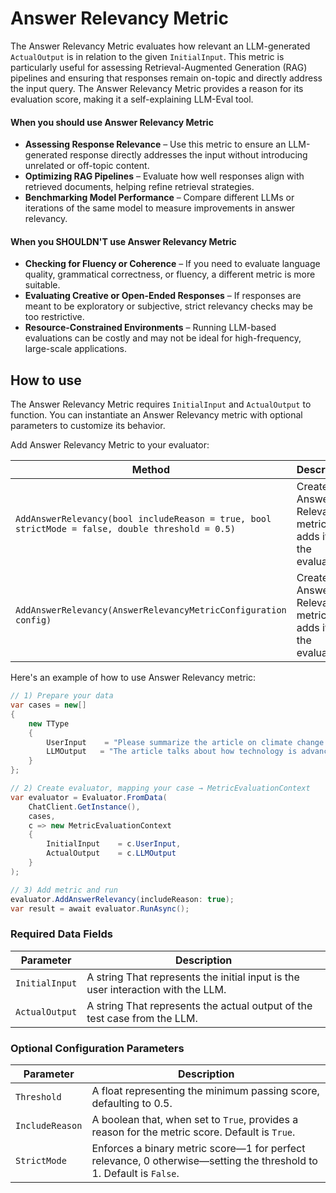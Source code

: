 # Answer Relevancy Metric

The Answer Relevancy Metric evaluates how relevant an LLM-generated `ActualOutput` is in relation to the given `InitialInput`. This metric is particularly useful for assessing Retrieval-Augmented Generation (RAG) pipelines and ensuring that responses remain on-topic and directly address the input query. The Answer Relevancy Metric provides a reason for its evaluation score, making it a self-explaining LLM-Eval tool.

#### When you should use Answer Relevancy Metric

- **Assessing Response Relevance** – Use this metric to ensure an LLM-generated response directly addresses the input without introducing unrelated or off-topic content.
- **Optimizing RAG Pipelines** – Evaluate how well responses align with retrieved documents, helping refine retrieval strategies.
- **Benchmarking Model Performance** – Compare different LLMs or iterations of the same model to measure improvements in answer relevancy.

#### When you SHOULDN'T use Answer Relevancy Metric

- **Checking for Fluency or Coherence** – If you need to evaluate language quality, grammatical correctness, or fluency, a different metric is more suitable.
- **Evaluating Creative or Open-Ended Responses** – If responses are meant to be exploratory or subjective, strict relevancy checks may be too restrictive.
- **Resource-Constrained Environments** – Running LLM-based evaluations can be costly and may not be ideal for high-frequency, large-scale applications.

## How to use

The Answer Relevancy Metric requires `InitialInput` and `ActualOutput` to function. You can instantiate an Answer Relevancy metric with optional parameters to customize its behavior.

Add Answer Relevancy Metric to your evaluator:

| Method                                                                                           | Description                                                       |
| ------------------------------------------------------------------------------------------------ | ----------------------------------------------------------------- |
| `AddAnswerRelevancy(bool includeReason = true, bool strictMode = false, double threshold = 0.5)` | Creates the Answer Relevancy metric and adds it to the evaluator. |
| `AddAnswerRelevancy(AnswerRelevancyMetricConfiguration config)`                                  | Creates the Answer Relevancy metric and adds it to the evaluator. |

Here's an example of how to use Answer Relevancy metric:

```csharp
// 1) Prepare your data
var cases = new[]
{
    new TType
    {
        UserInput    = "Please summarize the article on climate change impacts.",
        LLMOutput   = "The article talks about how technology is advancing rapidly.",
    }
};

// 2) Create evaluator, mapping your case → MetricEvaluationContext
var evaluator = Evaluator.FromData(
    ChatClient.GetInstance(),
    cases,
    c => new MetricEvaluationContext
    {
        InitialInput    = c.UserInput,
        ActualOutput    = c.LLMOutput
    }
);

// 3) Add metric and run
evaluator.AddAnswerRelevancy(includeReason: true);
var result = await evaluator.RunAsync();
```

### Required Data Fields

| Parameter      | Description                                                                      |
| -------------- | -------------------------------------------------------------------------------- |
| `InitialInput` | A string That represents the initial input is the user interaction with the LLM. |
| `ActualOutput` | A string That represents the actual output of the test case from the LLM.        |

### Optional Configuration Parameters

| Parameter       | Description                                                                                                         |
| --------------- | ------------------------------------------------------------------------------------------------------------------- |
| `Threshold`     | A float representing the minimum passing score, defaulting to 0.5.                                                  |
| `IncludeReason` | A boolean that, when set to `True`, provides a reason for the metric score. Default is `True`.                      |
| `StrictMode`    | Enforces a binary metric score—1 for perfect relevance, 0 otherwise—setting the threshold to 1. Default is `False`. |
